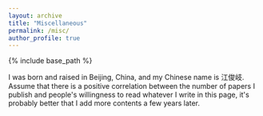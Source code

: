 ```yaml
---
layout: archive
title: "Miscellaneous"
permalink: /misc/
author_profile: true
---
```


{% include base_path %}

I was born and raised in Beijing, China, and my Chinese name is 江俊岐. Assume that there is a positive correlation between the number of papers I publish and people's willingness to read whatever I write in this page, it's probably better that I add more contents a few years later.

